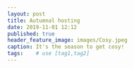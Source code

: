 ```yaml
---
layout: post
title: Autumnal hosting
date: 2019-11-01 12:12
published: true
header_feature_image: images/Cosy.jpeg
caption: It's the season to get cosy!
tags:    # use [tag1,tag2]
---
```

